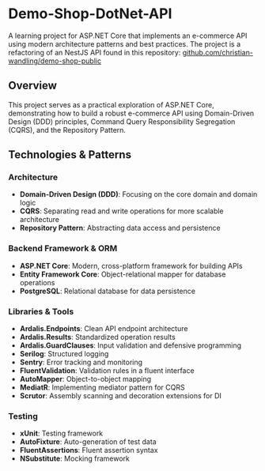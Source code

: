 # Demo-Shop-DotNet-API

A learning project for ASP.NET Core that implements an e-commerce API using modern architecture patterns and best practices.
The project is a refactoring of an NestJS API found in this repository:
[github.com/christian-wandling/demo-shop-public](https://github.com/christian-wandling/demo-shop-public)

## Overview

This project serves as a practical exploration of ASP.NET Core, demonstrating how to build a robust e-commerce API using Domain-Driven Design (DDD) principles, Command Query Responsibility Segregation (CQRS), and the Repository Pattern.

## Technologies & Patterns

### Architecture
- **Domain-Driven Design (DDD)**: Focusing on the core domain and domain logic
- **CQRS**: Separating read and write operations for more scalable architecture
- **Repository Pattern**: Abstracting data access and persistence

### Backend Framework & ORM
- **ASP.NET Core**: Modern, cross-platform framework for building APIs
- **Entity Framework Core**: Object-relational mapper for database operations
- **PostgreSQL**: Relational database for data persistence

### Libraries & Tools
- **Ardalis.Endpoints**: Clean API endpoint architecture
- **Ardalis.Results**: Standardized operation results
- **Ardalis.GuardClauses**: Input validation and defensive programming
- **Serilog**: Structured logging
- **Sentry**: Error tracking and monitoring
- **FluentValidation**: Validation rules in a fluent interface
- **AutoMapper**: Object-to-object mapping
- **MediatR**: Implementing mediator pattern for CQRS
- **Scrutor**: Assembly scanning and decoration extensions for DI

### Testing
- **xUnit**: Testing framework
- **AutoFixture**: Auto-generation of test data
- **FluentAssertions**: Fluent assertion syntax
- **NSubstitute**: Mocking framework
